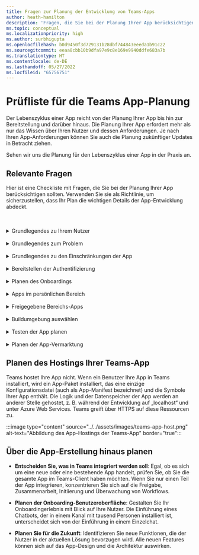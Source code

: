 ```yaml
---
title: Fragen zur Planung der Entwicklung von Teams-Apps
author: heath-hamilton
description: 'Fragen, die Sie bei der Planung Ihrer App berücksichtigen sollten: Ihre Nutzer und deren Bedürfnisse verstehen, Probleme der Nutzer verstehen, die Ihre App lösen würde, die Nutzerauthentifizierung und deren Onboarding-Erfahrung planen'
ms.topic: conceptual
ms.localizationpriority: high
ms.author: surbhigupta
ms.openlocfilehash: b0d9450f3d729131b28dbf744843eeeda1b91c22
ms.sourcegitcommit: eeaa8cbb10b9dfa97e9c8e169e9940ddfe683a7b
ms.translationtype: HT
ms.contentlocale: de-DE
ms.lasthandoff: 05/27/2022
ms.locfileid: "65756751"
---
```

# <a name="teams-app-planning-checklist"></a>Prüfliste für die Teams App-Planung

Der Lebenszyklus einer App reicht von der Planung Ihrer App bis hin zur Bereitstellung und darüber hinaus. Die Planung Ihrer App erfordert mehr als nur das Wissen über Ihren Nutzer und dessen Anforderungen. Je nach Ihren App-Anforderungen können Sie auch die Planung zukünftiger Updates in Betracht ziehen.

Sehen wir uns die Planung für den Lebenszyklus einer App in der Praxis an.

## <a name="relevant-questions"></a>Relevante Fragen

Hier ist eine Checkliste mit Fragen, die Sie bei der Planung Ihrer App berücksichtigen sollten. Verwenden Sie sie als Richtlinie, um sicherzustellen, dass Ihr Plan die wichtigen Details der App-Entwicklung abdeckt.

<br>
<br>
<details>
<summary>Grundlegendes zu Ihrem Nutzer</summary>

| # | Erwägen Sie... |
| --- | --- |
| 1 | Handelt es sich bei den Nutzern hauptsächlich um Frontline-Mitarbeiter auf mobilen Clients? |
| 2 | Erwarten Sie, dass viele Gastnutzer Zugriff auf Ihre App benötigen? |
| 3 | Verwenden sie Teams und Kanäle oder hauptsächlich Gruppenchats? |
| 4 | Wie technisch versiert sind Ihre Hauptnutzer? |
| 5 | Benötigen Sie ein umfassendes Onboarding-Erlebnis oder reichen ein paar Hinweise aus? |

</details>
<br>
<details>
<summary>Grundlegendes zum Problem</summary>

| # | Erwägen Sie... |
|--- | --- |
| 1 | Welche Vor- und Nachteile hat das derzeitige System, das von Ihren Nutzern verwendet wird? |
| 2 | Welche Probleme haben Ihre Nutzer, die Sie beheben möchten? |
| 3 | Welche Funktionen oder Möglichkeiten schätzen Ihre Nutzer bei ihrer derzeitigen Arbeitsweise? |

</details>
<br>
<details>
<summary>Grundlegendes zu den Einschränkungen der App</summary>

| # | Erwägen Sie... |
| --- | --- |
| 1 | Was sind die Herausforderungen bei der Back-End-Integration der aktuellen App? |
| 2 | Wer ist Eigentümer der Backend-Daten – intern oder Drittanbieter? |
| 3 | Gibt es Firewalls, die sich auf die Funktionsweise der App auswirken? |
| 4 | Gibt es APIs für den Zugriff auf die Daten, die Sie für die Funktion Ihrer App benötigen? |

</details>
<br>
<details>
<summary>Bereitstellen der Authentifizierung</summary>

| # | Erwägen Sie...|
|--- | --- |
| 1 | Greifen die Nutzer basierend je nach ihrer Rolle auf unterschiedliche Datenansichten zu? |
| 2 | Sind personenbezogene Informationen betroffen? |
| 3 | Basieren die Interaktionen auch auf den Nutzerrollen? |
| 4 | Greifen externe Nutzer auf die App zu? |

</details>
<br>
<details>
<summary>Planen des Onboardings</summary>

| # | Erwägen Sie... |
| --- | --- |
| 1 | Was geschieht, wenn ein Nutzer Ihre Registerkarte zum ersten Mal in einem Kanal konfiguriert? |
| 2 | Wenn Sie Karten mit einer Nachrichtenerweiterung freigeben, ist es dann sinnvoll, einen kleinen Link zu einer Seite mit weiteren Informationen hinzuzufügen, um den Benutzern zu zeigen, was Ihre App sonst noch kann? |
| 3 | Erwarten Sie, dass die meisten Personen bereits einen gewissen Kontext haben, für den Ihre App gedacht ist, oder dass sie Ihre Dienste bereits in einem anderen Kontext genutzt haben? |
| 4 | Kommen sie ohne Vorkenntnisse zu Ihrer App? |

</details>
<br>
<details>
<summary>Apps im persönlichen Bereich</summary>

| # | Erwägen Sie... |
| --- | --- |
| 1 | Gibt es 1:1-Interaktionen mit der App, die aus Datenschutz- oder anderen Gründen erforderlich sind? Beispielsweise das Überprüfen des Restguthabens oder anderer privater Informationen. |
| 2 | Werden sie die Zusammenarbeit zwischen Benutzern fördern, die vielleicht keine gemeinsamen Teams haben? Beispiel: Suchen nach bevorstehenden organisationsweiten Ereignissen in einem Unternehmen. |
| 3 | Gibt es personalisierte Benachrichtigungen oder Nachrichten, die während der gesamten Teams-App an einen Benutzer gesendet werden müssen? |

</details>
<br>
<details>
<summary>Freigegebene Bereichs-Apps</summary>

| # | Erwägen Sie... |
| --- | --- |
| 1 | Sind die informationen, die von der App auf der Registerkarte oder über einen Bot angezeigt werden, für die meisten Mitglieder eines Teams relevant und nützlich? Beispiel: Scrum-App. |
| 2 | Könnte sich der Kontext der App ändern, je nachdem, zu welchem Team sie hinzugefügt wird? Aufgaben der Planer unterscheiden sich beispielsweise in verschiedenen Teams. |
| 3 | Ist es möglich, dass alle Mitglieder einer Persona, die zusammenarbeiten müssen, Teil eines einzelnen Teams sind? Beispielsweise Mitarbeiter, die an einem Ticket arbeiten. |

</details>
<br>
<details>
<summary>Buildumgebung auswählen</summary>

Vorschlag: Optionen, mit denen Sie die richtige Umgebung basierend auf den App-Anforderungen auswählen können.
</details>
<br>
<details>
<summary>Testen der App planen</summary>

Vorschlag: Optionen, die dabei helfen, die beste Testumgebung für die App zu ermitteln.
</details>
<br>
<details>
<summary>Planen der App-Vermarktung</summary>

Vorschlag: Optionen, mit denen das beste Vermarktungsmodell ermittelt werden kann.

</details>

## <a name="plan-for-hosting-your-teams-app"></a>Planen des Hostings Ihrer Teams-App

Teams hostet Ihre App nicht. Wenn ein Benutzer Ihre App in Teams installiert, wird ein App-Paket installiert, das eine einzige Konfigurationsdatei (auch als App-Manifest bezeichnet) und die Symbole Ihrer App enthält. Die Logik und der Datenspeicher der App werden an anderer Stelle gehostet, z. B. während der Entwicklung auf „localhost“ und unter Azure Web Services. Teams greift über HTTPS auf diese Ressourcen zu.

:::image type="content" source="../../assets/images/teams-app-host.png" alt-text="Abbildung des App-Hostings der Teams-App" border="true":::

## <a name="plan-beyond-app-building"></a>Über die App-Erstellung hinaus planen

- **Entscheiden Sie, was in Teams integriert werden soll**: Egal, ob es sich um eine neue oder eine bestehende App handelt, prüfen Sie, ob Sie die gesamte App im Teams-Client haben möchten. Wenn Sie nur einen Teil der App integrieren, konzentrieren Sie sich auf die Freigabe, Zusammenarbeit, Initiierung und Überwachung von Workflows.

- **Planen der Onboarding-Benutzeroberfläche**: Gestalten Sie Ihr Onboardingerlebnis mit Blick auf Ihre Nutzer. Die Einführung eines Chatbots, der in einem Kanal mit tausend Personen installiert ist, unterscheidet sich von der Einführung in einem Einzelchat.

- **Planen Sie für die Zukunft**: Identifizieren Sie neue Funktionen, die der Nutzer in der aktuellen Lösung bevorzugen wird. Alle neuen Features können sich auf das App-Design und die Architektur auswirken.
